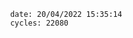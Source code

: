 

                date: 20/04/2022 15:35:14
                cycles: 22080

                         